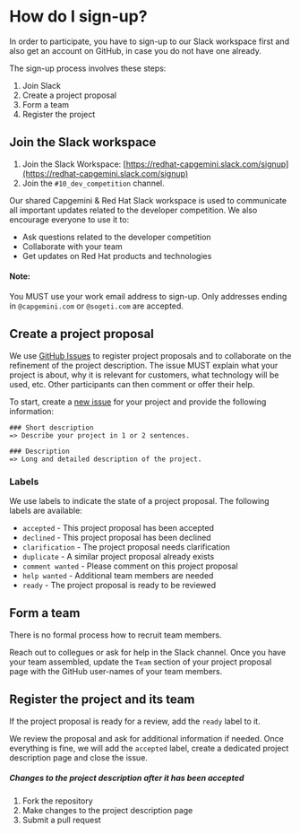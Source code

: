 # How do I sign-up?

In order to participate, you have to sign-up to our Slack workspace first and also get an account on GitHub, in case you do not have one already.

The sign-up process involves these steps:

1. Join Slack
2. Create a project proposal
3. Form a team
4. Register the project

## Join the Slack workspace

1. Join the Slack Workspace: [https://redhat-capgemini.slack.com/signup](https://redhat-capgemini.slack.com/signup)
2. Join the `#10_dev_competition` channel.

Our shared Capgemini & Red Hat Slack workspace is used to communicate all important updates related to the developer competition. 
We also encourage everyone to use it to:

* Ask questions related to the developer competition
* Collaborate with your team
* Get updates on Red Hat products and technologies

#### Note:
You MUST use your work email address to sign-up. Only addresses ending in `@capgemini.com` or `@sogeti.com` are accepted.

## Create a project proposal

We use [GitHub Issues](https://github.com/redhatgsiexchange/dev_competition/issues) to register project proposals and to collaborate on the refinement of the project description. The issue MUST explain what your project is about, why it is relevant 
for customers, what technology will be used, etc. Other participants can then comment or offer their help.

To start, create a [new issue](https://github.com/redhatgsiexchange/dev_competition/issues/new?template=project-proposal.md) for your project and provide the following information:

```
### Short description
=> Describe your project in 1 or 2 sentences.

### Description
=> Long and detailed description of the project.
```

### Labels

We use labels to indicate the state of a project proposal. The following labels are available:

* `accepted` - This project proposal has been accepted
* `declined` - This project proposal has been declined
* `clarification` - The project proposal needs clarification
* `duplicate` - A similar project proposal already exists
* `comment wanted` - Please comment on this project proposal
* `help wanted` - Additional team members are needed
* `ready` - The project proposal is ready to be reviewed

## Form a team

There is no formal process how to recruit team members. 

Reach out to collegues or ask for help in the Slack channel. Once you have your team assembled, update the `Team` section of your project proposal page with the GitHub user-names of your team members.

## Register the project and its team

If the project proposal is ready for a review, add the `ready` label to it. 

We review the proposal and ask for additional information if needed. Once everything is fine, we will add the `accepted` label, create a dedicated project description page and close the issue.

##### Changes to the project description after it has been accepted

1. Fork the repository
2. Make changes to the project description page
3. Submit a pull request

